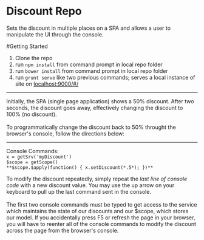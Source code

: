# Discount Repo
Sets the discount in multiple places on a SPA and allows a user to manipulate the UI through the console.

#Getting Started
1) Clone the repo<br>
2) run <code>npm install</code> from command prompt in local repo folder<br>
3) run <code>bower install</code> from command prompt in local repo folder<br>
4) run <code>grunt serve</code> like two previous commands; serves a local instance of site on [localhost:9000/#/](http://localhost:9000/#/)<br>
<hr>
Initially, the SPA (single page application) shows a 50% discount.  After two seconds, the discount goes away, effectively changing the discount to 100% (no discount).  <br><br>
To programmatically change the discount back to 50% throught the browser's console, follow the directions below:<br>
<hr>
Console Commands:<br>
<code>x = getSrv('myDiscount')</code><br>
<code>$scope = getScope()</code><br>
<code>**$scope.$apply(function() { x.setDiscount(*.5*); })**</code>

To modify the discount repeatedly, simply repeat the *last line of console code* with a new discount value.  You may use the up arrow on your keyboard to pull up the last command sent in the console.  
<br>
The first two console commands must be typed to get access to the service which maintains the state of our discounts and our $scope, which stores our model.  If you accidentally press F5 or refresh the page in your browser, you will have to reenter all of the console commands to modify the discount across the page from the browser's console.

